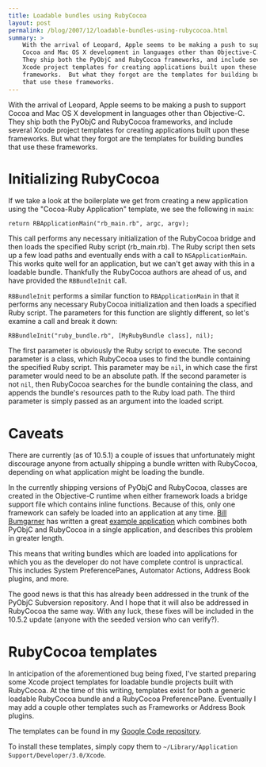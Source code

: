 ```yaml
---
title: Loadable bundles using RubyCocoa
layout: post
permalink: /blog/2007/12/loadable-bundles-using-rubycocoa.html
summary: >
    With the arrival of Leopard, Apple seems to be making a push to support
    Cocoa and Mac OS X development in languages other than Objective-C.
    They ship both the PyObjC and RubyCocoa frameworks, and include several
    Xcode project templates for creating applications built upon these
    frameworks.  But what they forgot are the templates for building bundles
    that use these frameworks.
---
```

With the arrival of Leopard, Apple seems to be making a push to support Cocoa and Mac OS X development in languages other than Objective-C.  They ship both the PyObjC and RubyCocoa frameworks, and include several Xcode project templates for creating applications built upon these frameworks.  But what they forgot are the templates for building bundles that use these frameworks.

# Initializing RubyCocoa

If we take a look at the boilerplate we get from creating a new application using the "Cocoa-Ruby Application" template, we see the following in `main`:

    return RBApplicationMain("rb_main.rb", argc, argv);

This call performs any necessary initialization of the RubyCocoa bridge and then loads the specified Ruby script (rb_main.rb).  The Ruby script then sets up a few load paths and eventually ends with a call to `NSApplicationMain`.  This works quite well for an application, but we can't get away with this in a loadable bundle.  Thankfully the RubyCocoa authors are ahead of us, and have provided the `RBBundleInit` call.

`RBBundleInit` performs a similar function to `RBApplicationMain` in that it performs any necessary RubyCocoa initialization and then loads a specified Ruby script.  The parameters for this function are slightly different, so let's examine a call and break it down:

    RBBundleInit("ruby_bundle.rb", [MyRubyBundle class], nil);

The first parameter is obviously the Ruby script to execute.  The second parameter is a class, which RubyCocoa uses to find the bundle containing the specified Ruby script.  This parameter may be `nil`, in which case the first parameter would need to be an absolute path.  If the second parameter is not `nil`, then RubyCocoa searches for the bundle containing the class, and appends the bundle's resources path to the Ruby load path.  The third parameter is simply passed as an argument into the loaded script.


# Caveats

There are currently (as of 10.5.1) a couple of issues that unfortunately might discourage anyone from actually shipping a bundle written with RubyCocoa, depending on what application might be loading the bundle.

In the currently shipping versions of PyObjC and RubyCocoa, classes are created in the Objective-C runtime when either framework loads a bridge support file which contains inline functions.  Because of this, only one framework can safely be loaded into an application at any time.  [Bill Bumgarner][bbum] has written a great [example application][bbum1] which combines both PyObjC and RubyCocoa in a single application, and describes this problem in greater length.  

This means that writing bundles which are loaded into applications for which you as the developer do not have complete control is unpractical.  This includes System PreferencePanes, Automator Actions, Address Book plugins, and more.

The good news is that this has already been addressed in the trunk of the PyObjC Subversion repository.  And I hope that it will also be addressed in RubyCocoa the same way.  With any luck, these fixes will be included in the 10.5.2 update (anyone with the seeded version who can verify?).

# RubyCocoa templates

In anticipation of the aforementioned bug being fixed, I've started preparing some Xcode project templates for loadable bundle projects built with RubyCocoa.  At the time of this writing, templates exist for both a generic loadable RubyCocoa bundle and a RubyCocoa PreferencePane.  Eventually I may add a couple other templates such as Frameworks or Address Book plugins.

The templates can be found in my [Google Code repository][svn].

To install these templates, simply copy them to `~/Library/Application Support/Developer/3.0/Xcode`.


[bbum]: http://www.friday.com/bbum
[bbum1]: http://www.friday.com/bbum/2007/11/25/can-ruby-python-an-objective-c-co-exist-in-a-single-application/
[svn]: http://threeve.googlecode.com/svn/trunk/XcodeProjectTemplates/
